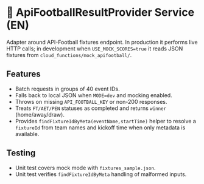 # 🏁 ApiFootballResultProvider Service (EN)

Adapter around API-Football fixtures endpoint. In production it performs live HTTP calls; in development when `USE_MOCK_SCORES=true` it reads JSON fixtures from `cloud_functions/mock_apifootball/`.

## Features
- Batch requests in groups of 40 event IDs.
- Falls back to local JSON when `MODE=dev` and mocking enabled.
- Throws on missing `API_FOOTBALL_KEY` or non-200 responses.
- Treats `FT/AET/PEN` statuses as completed and returns `winner` (home/away/draw).
- Provides `findFixtureIdByMeta(eventName,startTime)` helper to resolve a `fixtureId` from team names and kickoff time when only metadata is available.

## Testing
- Unit test covers mock mode with `fixtures_sample.json`.
- Unit test verifies `findFixtureIdByMeta` handling of malformed inputs.
